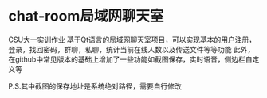 # chat-room局域网聊天室
CSU大一实训作业
基于Qt语言的局域网聊天室项目，可以实现基本的用户注册，登录，找回密码，群聊，私聊，统计当前在线人数以及传送文件等等功能
此外，在github中常见版本的基础上增加了一些功能如截图保存，实时语音，侧边栏自定义等

P.S.其中截图的保存地址是系统绝对路径，需要自行修改
